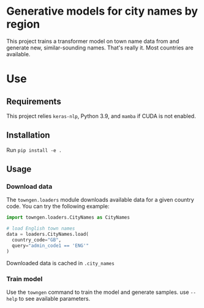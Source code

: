 # Generative models for city names by region

This project trains a transformer model on town name data from and generate new, similar-sounding names. That's really it. Most countries are available.

# Use

## Requirements

This project relies `keras-nlp`, Python 3.9, and `mamba` if CUDA is not enabled.

## Installation

Run `pip install -e .`

## Usage

### Download data

The `towngen.loaders` module downloads available data for a given country code. You can try the following example:

```py
import towngen.loaders.CityNames as CityNames

# load English town names
data = loaders.CityNames.load(
  country_code="GB", 
  query="admin_code1 == 'ENG'"
)
```

Downloaded data is cached in `.city_names`

### Train model

Use the `towngen` command to train the model and generate samples. use  `--help` to see available parameters.
